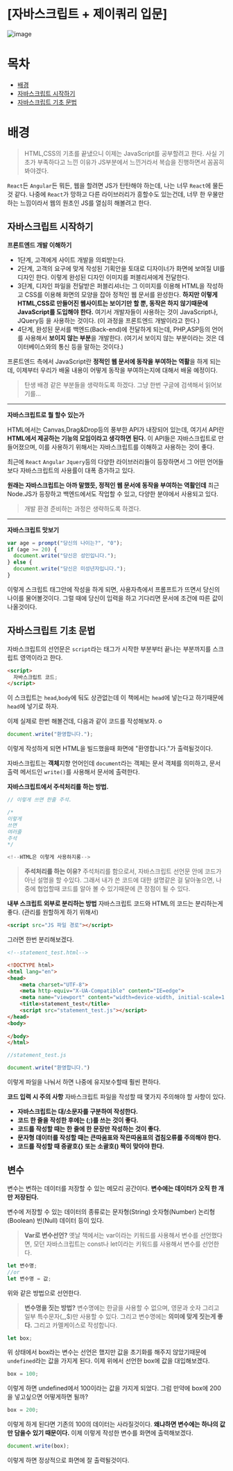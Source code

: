 # [자바스크립트 + 제이쿼리 입문]

![image](https://media.vlpt.us/images/bigbrothershin/post/6a70929a-d760-48b1-bf44-c494499dc986/JavaScriptImg.png)

# 목차

- [배경](#배경)
- [자바스크립트 시작하기](#자바스크립트-시작하기)
- [자바스크립트 기초 문법](#자바스크립트-기초-문법)

# 배경

> HTML,CSS의 기초를 끝냈으니 이제는 JavaScript를 공부할려고 한다.
> 사실 기초가 부족하다고 느낀 이유가 JS부분에서 느낀거라서 복습을 진행하면서 꼼꼼히 봐야겠다.

`React`든 `Angular`든 뭐든, 웹을 할려면 JS가 탄탄해야 하는데, 나는 너무 `React`에 물든 것 같다. 나중에 `React`가 망하고 다른 라이브러리가 흥할수도 있는건데, 너무 한 우물만 하는 느낌이라서 웹의 원초인 JS를 열심히 해볼려고 한다.

## 자바스크립트 시작하기

**프론트엔드 개발 이해하기**

- 1단계, 고객에게 사이트 개발을 의뢰받는다.
- 2단계, 고객의 요구에 맞게 작성된 기획안을 토대로 디자이너가 화면에 보여질 UI를 디자인 한다. 이렇게 완성된 디자인 이미지를 퍼블리셔에게 전달한다.
- 3단계, 디자인 파일을 전달받은 퍼블리셔너는 그 이미지를 이용해 HTML을 작성하고 CSS를 이용해 화면의 모양을 잡아 정적인 웹 문서를 완성한다.
  **하지만 이렇게 HTML,CSS로 만들어진 웹사이트는 보이기만 할 뿐, 동작은 하지 않기때문에 JavaScript를 도입해야 한다.** 여기서 개발자들이 사용하는 것이 JavaScript나, JQuery등 을 사용하는 것이다. (이 과정을 프론트엔드 개발이라고 한다.)
- 4단계, 완성된 문서를 백엔드(Back-end)에 전달하게 되는데, PHP,ASP등의 언어를 사용해서 **보이지 않는 부분**을 개발한다. (여기서 보이지 않는 부분이라는 것은 데이터베이스와의 통신 등을 말하는 것이다.)

프론트엔드 측에서 JavaScript란 **정적인 웹 문서에 동작을 부여하는 역활**을 하게 되는데, 이제부터 우리가 배울 내용이 어떻게 동작을 부여하는지에 대해서 배울 예정이다.

> 탄생 배경 같은 부분들을 생략하도록 하겠다. 그냥 한번 구글에 검색해서 읽어보기를...

<hr>

**자바스크립트로 뭘 할수 있는가**

HTML에서는 Canvas,Drag&Drop등의 풍부한 API가 내장되어 있는데, 여기서 API란 **HTML에서 제공하는 기능의 모임이라고 생각하면 된다.** 이 API들은 자바스크립트로 만들어졌으며, 이를 사용하기 위해서는 자바스크립트를 이해하고 사용하는 것이 좋다.

최근에 `React` `Angular` `Jquery`등의 다양한 라이브러리들이 등장하면서 그 어떤 언어들보다 자바스크립트의 사용률이 대폭 증가하고 있다.

**원래는 자바스크립트는 아까 말했듯, 정적인 웹 문서에 동작을 부여하는 역활인데** 최근 Node.JS가 등장하고 백엔드에서도 작업할 수 있고, 다양한 분야에서 사용되고 있다.

> 개발 환경 준비하는 과정은 생략하도록 하겠다.

<hr>

**자바스크립트 맛보기**

```javascript
var age = prompt("당신의 나이는?", "0");
if (age >= 20) {
  document.write("당신은 성인입니다.");
} else {
  document.write("당신은 미성년자입니다.");
}
```

이렇게 스크립트 태그안에 작성을 하게 되면, 사용자측에서 프롬프트가 뜨면서 당신의 나이를 물어볼것이다. 그럴 때에 당신이 입력을 하고 기다리면 문서에 조건에 따른 값이 나올것이다.

## 자바스크립트 기초 문법

자바스크립트의 선언문은 `script`라는 태그가 시작한 부분부터 끝나는 부분까지를 스크립트 영역이라고 한다.

```html
<script>
  자바스크립트 코드;
</script>
```

이 스크립트는 `head`,`body`에 둬도 상관없는데 이 책에서는 `head`에 넣는다고 하기때문에 `head`에 넣기로 하자.

이제 실제로 한번 해볼건데, 다음과 같이 코드를 작성해보자.
o
```javascript
document.write("환영합니다.");
```

이렇게 작성하게 되면 HTML을 빌드했을때 화면에 "환영합니다."가 출력될것이다.

자바스크립트는 **객체**지향 언어인데 `document`라는 객체는 문서 객체를 의미하고, 문서 출력 메서드인 `write()`를 사용해서 문서에 출력한다.

**자바스크립트에서 주석처리를 하는 방법.**

```javascript
// 이렇게 쓰면 한줄 주석.

/*
이렇게
쓰면 
여러줄
주석
*/

<!--HTML은 이렇게 사용하지롱-->
```

> **주석처리를 하는 이유?**
주석처리를 함으로서, 자바스크립트 선언문 안에 코드가 아닌 설명을 할 수있다. 그래서 내가 쓴 코드에 대한 설명같은 걸 달아놓으면, 나중에 협업할때 코드를 알아 볼 수 있기때문에 큰 장점이 될 수 있다.

**내부 스크립트 외부로 분리하는 방법**
자바스크립트 코드와 HTML의 코드는 분리하는게 좋다. (관리를 원할하게 하기 위해서)
```html
<script src="JS 파일 경로"></script>
```

그러면 한번 분리해보겠다.
```html
<!--statement_test.html-->

<!DOCTYPE html>
<html lang="en">
<head>
    <meta charset="UTF-8">
    <meta http-equiv="X-UA-Compatible" content="IE=edge">
    <meta name="viewport" content="width=device-width, initial-scale=1.0">
    <title>statement_test</title>
    <script src="statement_test.js"></script>
</head>
<body>
    
</body>
</html>
```

```js
//statement_test.js

document.write("환영합니다.")
```

이렇게 파일을 나눠서 하면 나중에 유지보수할때 훨씬 편하다.

**코드 입력 시 주의 사항**
자바스크립트 파일을 작성할 때 몇가지 주의해야 할 사항이 있다.

- **자바스크립트는 대/소문자를 구분하여 작성한다.**
- **코드 한 줄을 작성한 후에는 (;)를 쓰는 것이 좋다.**
- **코드를 작성할 때는 한 줄에 한 문장만 작성하는 것이 좋다.**
- **문자형 데이터를 작성할 때는 큰따옴표와 작은따옴표의 겹침오류를 주의해야 한다.**
- **코드를 작성할 때 중괄호{} 또는 소괄호() 짝이 맞아야 한다.**

## 변수
변수는 변하는 데이터를 저장할 수 있는 메모리 공간이다.
**변수에는 데이터가 오직 한 개만 저장된다.**

변수에 저장할 수 있는 데이터의 종류로는 문자형(String) 숫자형(Number) 논리형(Boolean) 빈(Null) 데이터 등이 있다.

> **Var로 변수선언?**
옛날 책에서는 var이라는 키워드를 사용해서 변수를 선언했다면, 모던 자바스크립트는 const나 let이라는 키워드를 사용해서 변수를 선언한다.

```javascript
let 변수명; 
//or
let 변수명 = 값; 
```
위와 같은 방법으로 선언한다. 
> **변수명을 짓는 방법?**
변수명에는 한글을 사용할 수 없으며, 영문과 숫자 그리고 일부 특수문자(_,$)만 사용할 수 있다.
그리고 변수명에는 **의미에 맞게 짓는게 좋다.** 그리고 카멜케이스로 작성합니다.

```javascript
let box;
```
위 상태에서 box라는 변수는 선언은 했지만 값을 초기화를 해주지 않았기때문에 `undefined`라는 값을 가지게 된다. 이제 위에서 선언한 box에 값을 대입해보겠다.
```javascript
box = 100;
```
이렇게 하면 undefined에서 100이라는 값을 가지게 되었다.
그럼 만약에 box에 200을 넣고싶으면 어떻게하면 될까?
```javascript
box = 200;
```
이렇게 하게 된다면 기존의 100의 데이터는 사라질것이다. 
**왜냐하면 변수에는 하나의 값만 담을수 있기 때문이다.**
이제 이렇게 작성한 변수를 화면에 출력해보겠다.
```javascript
document.write(box);
```
이렇게 하면 정상적으로 화면에 잘 출력될것이다.